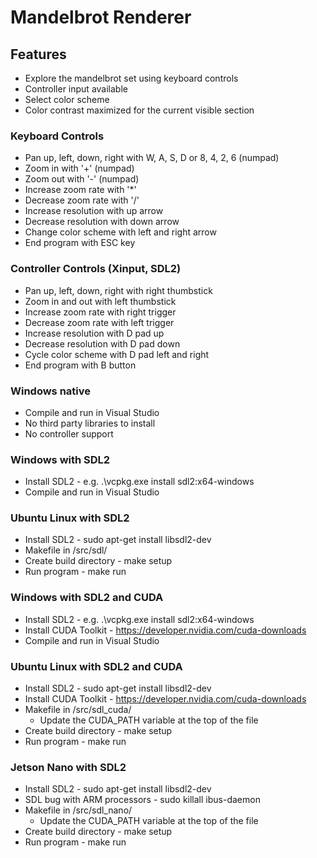 # Mandelbrot Renderer

## Features
* Explore the mandelbrot set using keyboard controls
* Controller input available
* Select color scheme
* Color contrast maximized for the current visible section


### Keyboard Controls
* Pan up, left, down, right with W, A, S, D or 8, 4, 2, 6 (numpad)
* Zoom in with '+' (numpad)
* Zoom out with '-' (numpad)
* Increase zoom rate with '*'
* Decrease zoom rate with '/'
* Increase resolution with up arrow
* Decrease resolution with down arrow
* Change color scheme with left and right arrow
* End program with ESC key


### Controller Controls (Xinput, SDL2)
* Pan up, left, down, right with right thumbstick
* Zoom in and out with left thumbstick
* Increase zoom rate with right trigger
* Decrease zoom rate with left trigger
* Increase resolution with D pad up
* Decrease resolution with D pad down
* Cycle color scheme with D pad left and right
* End program with B button


### Windows native
* Compile and run in Visual Studio
* No third party libraries to install
* No controller support


### Windows with SDL2
 * Install SDL2 - e.g. .\vcpkg.exe install sdl2:x64-windows
 * Compile and run in Visual Studio


### Ubuntu Linux with SDL2
* Install SDL2 - sudo apt-get install libsdl2-dev
* Makefile in /src/sdl/
* Create build directory - make setup
* Run program - make run


### Windows with SDL2 and CUDA
 * Install SDL2 - e.g. .\vcpkg.exe install sdl2:x64-windows
 * Install CUDA Toolkit - https://developer.nvidia.com/cuda-downloads
 * Compile and run in Visual Studio


### Ubuntu Linux with SDL2 and CUDA
* Install SDL2 - sudo apt-get install libsdl2-dev
* Install CUDA Toolkit - https://developer.nvidia.com/cuda-downloads
* Makefile in /src/sdl_cuda/
    * Update the CUDA_PATH variable at the top of the file
* Create build directory - make setup
* Run program - make run


### Jetson Nano with SDL2
* Install SDL2 - sudo apt-get install libsdl2-dev
* SDL bug with ARM processors - sudo killall ibus-daemon
* Makefile in /src/sdl_nano/
    * Update the CUDA_PATH variable at the top of the file
* Create build directory - make setup
* Run program - make run